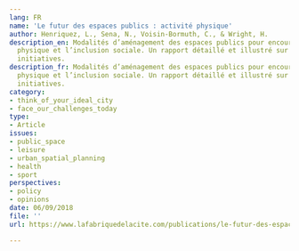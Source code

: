 ```yaml
---
lang: FR
name: 'Le futur des espaces publics : activité physique'
author: Henriquez, L., Sena, N., Voisin-Bormuth, C., & Wright, H.
description_en: Modalités d’aménagement des espaces publics pour encourager l’activité
  physique et l’inclusion sociale. Un rapport détaillé et illustré sur différentes
  initiatives.
description_fr: Modalités d’aménagement des espaces publics pour encourager l’activité
  physique et l’inclusion sociale. Un rapport détaillé et illustré sur différentes
  initiatives.
category:
- think_of_your_ideal_city
- face_our_challenges_today
type:
- Article
issues:
- public_space
- leisure
- urban_spatial_planning
- health
- sport
perspectives:
- policy
- opinions
date: 06/09/2018
file: ''
url: https://www.lafabriquedelacite.com/publications/le-futur-des-espaces-publics-activite-physique/

---
```

